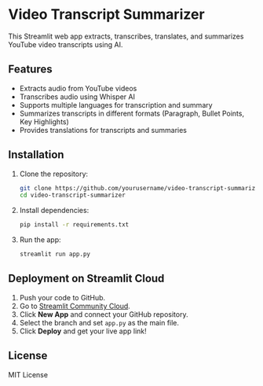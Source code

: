 # Video Transcript Summarizer

This Streamlit web app extracts, transcribes, translates, and summarizes YouTube video transcripts using AI.

## Features
- Extracts audio from YouTube videos
- Transcribes audio using Whisper AI
- Supports multiple languages for transcription and summary
- Summarizes transcripts in different formats (Paragraph, Bullet Points, Key Highlights)
- Provides translations for transcripts and summaries

## Installation
1. Clone the repository:
   ```bash
   git clone https://github.com/yourusername/video-transcript-summarizer.git
   cd video-transcript-summarizer
   ```
2. Install dependencies:
   ```bash
   pip install -r requirements.txt
   ```
3. Run the app:
   ```bash
   streamlit run app.py
   ```

## Deployment on Streamlit Cloud
1. Push your code to GitHub.
2. Go to [Streamlit Community Cloud](https://share.streamlit.io/).
3. Click **New App** and connect your GitHub repository.
4. Select the branch and set `app.py` as the main file.
5. Click **Deploy** and get your live app link!

## License
MIT License
